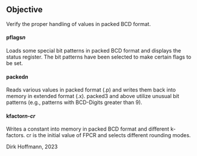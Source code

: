 ## Objective

Verify the proper handling of values in packed BCD format.

#### pflags*n*

Loads some special bit patterns in packed BCD format and displays the status register. The bit patterns have been selected to make certain flags to be set.

#### packed*n*

Reads various values in packed format (.p) and writes them back into memory in extended format (.x). packed3 and above utilize unusual bit patterns (e.g., patterns with BCD-Digits greater than 9). 

#### kfactor*n*-*cr*

Writes a constant into memory in packed BCD format and different k-factors. cr is the initial value of FPCR and selects different rounding modes. 


Dirk Hoffmann, 2023
